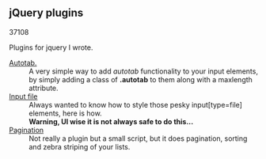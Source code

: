 <article><h2>jQuery plugins</h2><time><span class="day">3</span><span class="month">7</span><span class="year">108</span></time><p>Plugins for jquery I wrote.</p><dl><dt><a href="http://wnas.nl/yet-another-autotab-plugin">Autotab.</a></dt><dd>A very simple way to add <em>autotab</em> functionality to your input elements, by simply adding a class of <strong>.autotab</strong> to them along with a maxlength attribute.</dd><dt><a href="http://wnas.nl/inputfile">Input file</a></dt><dd>Always wanted to know how to style those pesky input[type=file] elements, here is how.<br /><strong>Warning, UI wise it is not always safe to do this...</strong></dd><dt><a href="http://wnas.nl/pagination-script-for-jquery">Pagination</a></dt><dd>Not really a plugin but a small script, but it does pagination, sorting and zebra striping of your lists.</dd></dl></article>